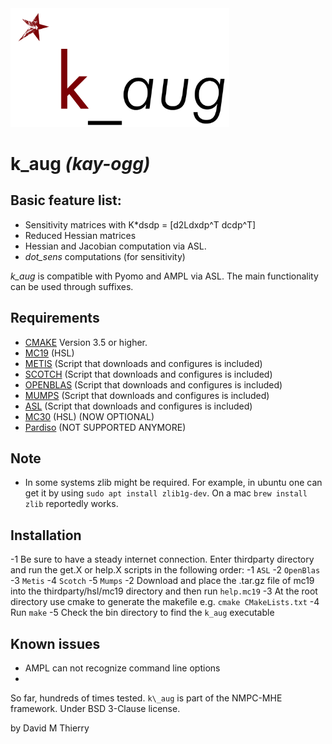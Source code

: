 <img src="/docs/kauglogo.png" alt="Drawing" width="350px"/>

# k\_aug *(kay-ogg)*

## Basic feature list:

 * Sensitivity matrices with K*dsdp = [d2Ldxdp^T dcdp^T]
 * Reduced Hessian  matrices
 * Hessian and Jacobian computation via ASL.
 * *dot_sens* computations (for sensitivity)
 
*k\_aug* is compatible with Pyomo and AMPL via ASL. The main functionality can be used through suffixes. 

## Requirements
 * [CMAKE](https://cmake.org/) Version 3.5 or higher.
 * [MC19](http://www.hsl.rl.ac.uk/download/MC19/1.0.0/a/) (HSL)
 * [METIS](http://glaros.dtc.umn.edu/gkhome/metis/metis/overview) (Script that downloads and configures is included)
 * [SCOTCH](https://www.labri.fr/perso/pelegrin/scotch/) (Script that downloads and configures is included)
 * [OPENBLAS](https://www.openblas.net/) (Script that downloads and configures is included)
 * [MUMPS](http://mumps.enseeiht.fr/) (Script that downloads and configures is included)
 * [ASL](https://ampl.com/resources/hooking-your-solver-to-ampl/) (Script that downloads and configures is included) 
 * [MC30](http://www.hsl.rl.ac.uk/catalogue/mc30.html) (HSL) (NOW OPTIONAL)
 * [Pardiso](https://pardiso-project.org/) (NOT SUPPORTED ANYMORE)

## Note
 * In some systems zlib might be required. For example, in ubuntu one can get it by using `sudo apt install zlib1g-dev`. On a mac `brew install zlib` reportedly works.

## Installation
 -1 Be sure to have a steady internet connection. Enter thirdparty directory and run the get.X or help.X scripts in the following order: 
  -1 `ASL`
  -2 `OpenBlas`
  -3 `Metis`
  -4 `Scotch`
  -5 `Mumps`
 -2 Download and place the .tar.gz file of mc19 into the thirdparty/hsl/mc19 directory and then run `help.mc19`
 -3 At the root directory use cmake to generate the makefile e.g. `cmake CMakeLists.txt`
 -4 Run `make`
 -5 Check the bin directory to find the `k_aug` executable

## Known issues
 * AMPL can not recognize command line options
 * 
So far, hundreds of times tested.
`k\_aug` is part of the NMPC-MHE framework. Under BSD 3-Clause license.

by David M Thierry

